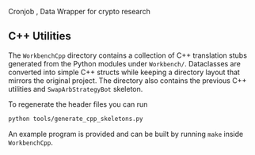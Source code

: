 Cronjob , Data Wrapper for crypto research

## C++ Utilities

The `WorkbenchCpp` directory contains a collection of C++ translation
stubs generated from the Python modules under `Workbench/`.  Dataclasses
are converted into simple C++ structs while keeping a directory layout
that mirrors the original project.  The directory also contains the
previous C++ utilities and `SwapArbStrategyBot` skeleton.

To regenerate the header files you can run

```bash
python tools/generate_cpp_skeletons.py
```

An example program is provided and can be built by running `make` inside
`WorkbenchCpp`.

